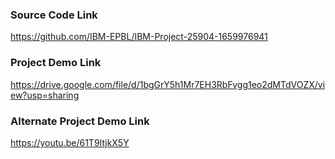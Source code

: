### Source Code Link
https://github.com/IBM-EPBL/IBM-Project-25904-1659976941


### Project Demo Link
https://drive.google.com/file/d/1bgGrY5h1Mr7EH3RbFvgg1eo2dMTdVOZX/view?usp=sharing


### Alternate Project Demo Link
https://youtu.be/61T9ItjkX5Y